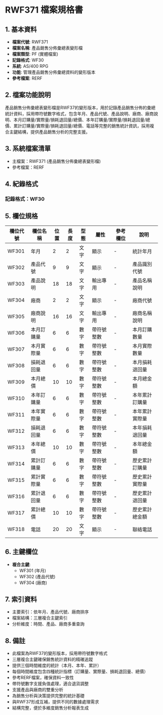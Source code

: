 # RWF371 檔案規格書

## 1. 基本資料
- **檔案代號**: RWF371
- **檔案名稱**: 產品銷售分佈彙總表變形檔
- **檔案類型**: PF (實體檔案)
- **記錄格式**: WF30
- **系統**: AS/400 RPG
- **功能**: 管理產品銷售分佈彙總資料的變形版本
- **參考檔案**: RERF

## 2. 檔案功能說明
產品銷售分佈彙總表變形檔是RWF37的變形版本，用於記錄產品銷售分佈的彙總統計資料，採用帶符號數字格式，包含年月、產品代號、產品說明、廠商、廠商說明、本月訂購量/實際量/損耗退回量/總價、本年訂購量/實際量/損耗退回量/總價、累計訂購量/實際量/損耗退回量/總價、電話等完整的銷售統計資訊，採用複合主鍵結構，提供產品銷售分析的完整支援。

## 3. 系統檔案清單
- 主檔案：RWF371 (產品銷售分佈彙總表變形檔)
- 參考檔案：RERF

## 4. 紀錄格式
### 記錄格式：WF30

## 5. 欄位規格

| 欄位代號 | 欄位名稱 | 位置 | 長度 | 型態 | 屬性 | 參考欄位 | 說明 |
|----------|----------|------|------|------|------|----------|------|
| WF301 | 年月 | 2 | 2 | 文字 | 顯示 | - | 統計年月 |
| WF302 | 產品代號 | 9 | 9 | 文字 | 顯示 | - | 產品識別代號 |
| WF303 | 產品說明 | 18 | 18 | 文字 | 輸出專用 | - | 產品名稱說明 |
| WF304 | 廠商 | 2 | 2 | 文字 | 顯示 | - | 廠商代號 |
| WF305 | 廠商說明 | 16 | 16 | 文字 | 輸出專用 | - | 廠商名稱說明 |
| WF306 | 本月訂購量 | 6 | 6 | 數字 | 帶符號整數 | - | 本月訂購數量 |
| WF307 | 本月實際量 | 6 | 6 | 數字 | 帶符號整數 | - | 本月實際數量 |
| WF308 | 損耗退回量 | 6 | 6 | 數字 | 帶符號整數 | - | 本月損耗退回量 |
| WF309 | 本月總價 | 10 | 10 | 數字 | 帶符號整數 | - | 本月總金額 |
| WF310 | 本年訂購量 | 6 | 6 | 數字 | 帶符號整數 | - | 本年累計訂購量 |
| WF311 | 本年實際量 | 6 | 6 | 數字 | 帶符號整數 | - | 本年累計實際量 |
| WF312 | 損耗退回量 | 6 | 6 | 數字 | 帶符號整數 | - | 本年損耗退回量 |
| WF313 | 本年總價 | 10 | 10 | 數字 | 帶符號整數 | - | 本年總金額 |
| WF314 | 累計訂購量 | 6 | 6 | 數字 | 帶符號整數 | - | 歷史累計訂購量 |
| WF315 | 累計實際量 | 6 | 6 | 數字 | 帶符號整數 | - | 歷史累計實際量 |
| WF316 | 累計退回量 | 6 | 6 | 數字 | 帶符號整數 | - | 歷史累計退回量 |
| WF317 | 累計總價 | 10 | 10 | 數字 | 帶符號整數 | - | 歷史累計總金額 |
| WF318 | 電話 | 20 | 20 | 文字 | 顯示 | - | 聯絡電話 |

## 6. 主鍵欄位
- **複合主鍵**:
  - WF301 (年月)
  - WF302 (產品代號)
  - WF304 (廠商)

## 7. 索引資料
- 主要索引：依年月、產品代號、廠商排序
- 檔案結構：三層複合主鍵索引
- 分析維度：時間、產品、廠商多重查詢

## 8. 備註
- 此檔案為RWF37的變形版本，採用帶符號數字格式
- 三層複合主鍵確保銷售統計資料的精確追蹤
- 提供三個時間維度的統計（本月、本年、累計）
- 每個時間維度包含四種統計指標（訂購量、實際量、損耗退回量、總價）
- 參考RERF檔案，確保資料一致性
- 帶符號數字支援負值處理，適合退貨調整
- 支援產品與廠商的雙重分析
- 為銷售分析與決策提供完整的統計基礎
- 與RWF37形成互補，提供不同的數據處理需求
- 結構完整，便於多維度銷售分析報表生成 